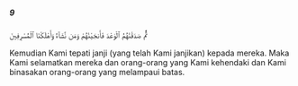 ##### 9

<span class="ayah">ثُمَّ صَدَقْنَٰهُمُ ٱلْوَعْدَ فَأَنجَيْنَٰهُمْ وَمَن نَّشَآءُ وَأَهْلَكْنَا ٱلْمُسْرِفِينَ</span>

<span class="ayah_translation">Kemudian Kami tepati janji (yang telah Kami janjikan) kepada mereka. Maka Kami selamatkan mereka dan orang-orang yang Kami kehendaki dan Kami binasakan orang-orang yang melampaui batas.</span>
